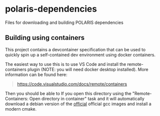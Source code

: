 # polaris-dependencies
Files for downloading and building POLARIS dependencies


## Building using containers

This project contains a devcontainer specification that can be used to quickly spin up a self-contained dev environment using docker containers.

The easiest way to use this is to use VS Code and install the remote-containers plugin (NOTE: you will need docker desktop installed). More information can be found here:

> https://code.visualstudio.com/docs/remote/containers

Then you should be able to If you open this directory using the "Remote-Containers: Open directory in container" task and it will automatically download a debian version of the [official](https://hub.docker.com/_/gcc) official gcc images and install a modern cmake.
